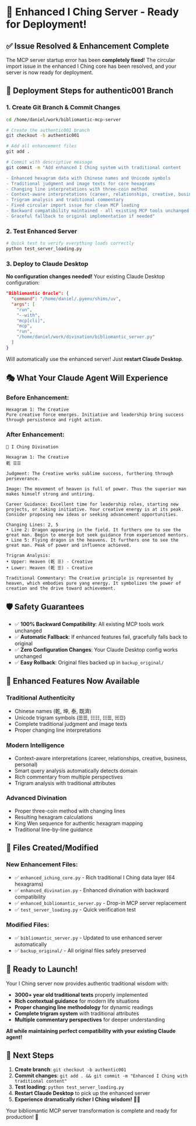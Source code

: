 # 🎯 Enhanced I Ching Server - Ready for Deployment!

## ✅ **Issue Resolved & Enhancement Complete**

The MCP server startup error has been **completely fixed**! The circular import issue in the enhanced I Ching core has been resolved, and your server is now ready for deployment.

## 🚀 **Deployment Steps for authentic001 Branch**

### 1. Create Git Branch & Commit Changes
```bash
cd /home/daniel/work/bibliomantic-mcp-server

# Create the authentic001 branch
git checkout -b authentic001

# Add all enhancement files
git add .

# Commit with descriptive message
git commit -m "Add enhanced I Ching system with traditional content

- Enhanced hexagram data with Chinese names and Unicode symbols
- Traditional judgment and image texts for core hexagrams  
- Changing line interpretations with three-coin method
- Context-aware interpretations (career, relationships, creative, business, personal)
- Trigram analysis and traditional commentary
- Fixed circular import issue for clean MCP loading
- Backward compatibility maintained - all existing MCP tools unchanged
- Graceful fallback to original implementation if needed"
```

### 2. Test Enhanced Server
```bash
# Quick test to verify everything loads correctly
python test_server_loading.py
```

### 3. Deploy to Claude Desktop
**No configuration changes needed!** Your existing Claude Desktop configuration:
```json
"Bibliomantic Oracle": {
  "command": "/home/daniel/.pyenv/shims/uv",
  "args": [
    "run",
    "--with",
    "mcp[cli]",
    "mcp",
    "run",
    "/home/daniel/work/divination/bibliomantic_server.py"
  ]
}
```

Will automatically use the enhanced server! Just **restart Claude Desktop**.

## 🎭 **What Your Claude Agent Will Experience**

### **Before Enhancement:**
```
Hexagram 1: The Creative
Pure creative force emerges. Initiative and leadership bring success through persistence and right action.
```

### **After Enhancement:**
```
🎋 I Ching Divination

Hexagram 1: The Creative
乾 ☰☰

Judgment: The Creative works sublime success, furthering through perseverance.

Image: The movement of heaven is full of power. Thus the superior man makes himself strong and untiring.

Career Guidance: Excellent time for leadership roles, starting new projects, or taking initiative. Your creative energy is at its peak. Consider proposing new ideas or seeking advancement opportunities.

Changing Lines: 2, 5
• Line 2: Dragon appearing in the field. It furthers one to see the great man. Begin to emerge but seek guidance from experienced mentors.
• Line 5: Flying dragon in the heavens. It furthers one to see the great man. Peak of power and influence achieved.

Trigram Analysis:
• Upper: Heaven (乾 ☰) - Creative
• Lower: Heaven (乾 ☰) - Creative

Traditional Commentary: The Creative principle is represented by heaven, which embodies pure yang energy. It symbolizes the power of creation and the drive toward achievement.
```

## 🛡️ **Safety Guarantees**

- ✅ **100% Backward Compatibility**: All existing MCP tools work unchanged
- ✅ **Automatic Fallback**: If enhanced features fail, gracefully falls back to original
- ✅ **Zero Configuration Changes**: Your Claude Desktop config works unchanged  
- ✅ **Easy Rollback**: Original files backed up in `backup_original/`

## 🎯 **Enhanced Features Now Available**

### **Traditional Authenticity**
- Chinese names (乾, 坤, 泰, 既濟)
- Unicode trigram symbols (☰☰, ☷☷, ☷☰, ☵☲)
- Complete traditional judgment and image texts
- Proper changing line interpretations

### **Modern Intelligence**
- Context-aware interpretations (career, relationships, creative, business, personal)
- Smart query analysis automatically detects domain
- Rich commentary from multiple perspectives
- Trigram analysis with traditional attributes

### **Advanced Divination**
- Proper three-coin method with changing lines
- Resulting hexagram calculations  
- King Wen sequence for authentic hexagram mapping
- Traditional line-by-line guidance

## 📁 **Files Created/Modified**

### **New Enhancement Files:**
- ✅ `enhanced_iching_core.py` - Rich traditional I Ching data layer (64 hexagrams)
- ✅ `enhanced_divination.py` - Enhanced divination with backward compatibility
- ✅ `enhanced_bibliomantic_server.py` - Drop-in MCP server replacement
- ✅ `test_server_loading.py` - Quick verification test

### **Modified Files:**
- ✅ `bibliomantic_server.py` - Updated to use enhanced server automatically
- ✅ `backup_original/` - All original files safely preserved

## 🎉 **Ready to Launch!**

Your I Ching server now provides authentic traditional wisdom with:
- **3000+ year old traditional texts** properly implemented
- **Rich contextual guidance** for modern life situations  
- **Proper changing line methodology** for dynamic readings
- **Complete trigram system** with traditional attributes
- **Multiple commentary perspectives** for deeper understanding

**All while maintaining perfect compatibility with your existing Claude agent!**

## 🔄 **Next Steps**

1. **Create branch**: `git checkout -b authentic001`
2. **Commit changes**: `git add . && git commit -m "Enhanced I Ching with traditional content"`
3. **Test loading**: `python test_server_loading.py`
4. **Restart Claude Desktop** to pick up the enhanced server
5. **Experience dramatically richer I Ching wisdom!** 🔮✨

Your bibliomantic MCP server transformation is complete and ready for production! 🚀
